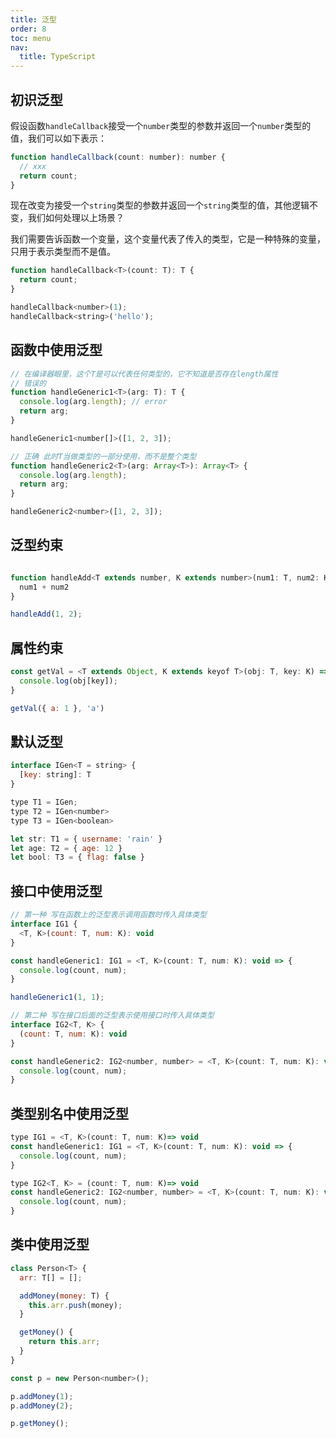 ```yaml
---
title: 泛型
order: 8
toc: menu
nav:
  title: TypeScript
---
```


## 初识泛型

假设函数`handleCallback`接受一个`number`类型的参数并返回一个`number`类型的值，我们可以如下表示：

```javascript
function handleCallback(count: number): number {
  // xxx
  return count;
}
```

现在改变为接受一个`string`类型的参数并返回一个`string`类型的值，其他逻辑不变，我们如何处理以上场景？

我们需要告诉函数一个变量，这个变量代表了传入的类型，它是一种特殊的变量，只用于表示类型而不是值。

```javascript
function handleCallback<T>(count: T): T {
  return count;
}

handleCallback<number>(1);
handleCallback<string>('hello');
```

## 函数中使用泛型

```javascript
// 在编译器眼里，这个T是可以代表任何类型的，它不知道是否存在length属性
// 错误的
function handleGeneric1<T>(arg: T): T {
  console.log(arg.length); // error
  return arg;
}

handleGeneric1<number[]>([1, 2, 3]);

// 正确 此时T当做类型的一部分使用，而不是整个类型
function handleGeneric2<T>(arg: Array<T>): Array<T> {
  console.log(arg.length);
  return arg;
}

handleGeneric2<number>([1, 2, 3]);

```

## 泛型约束
```javascript

function handleAdd<T extends number, K extends number>(num1: T, num2: K) {
  num1 + num2
}

handleAdd(1, 2);
```
## 属性约束
```javascript
const getVal = <T extends Object, K extends keyof T>(obj: T, key: K) => {
  console.log(obj[key]);
}

getVal({ a: 1 }, 'a')
```

## 默认泛型
```javascript
interface IGen<T = string> {
  [key: string]: T
}

type T1 = IGen;
type T2 = IGen<number>
type T3 = IGen<boolean>

let str: T1 = { username: 'rain' }
let age: T2 = { age: 12 }
let bool: T3 = { flag: false }
```

## 接口中使用泛型
```javascript
// 第一种 写在函数上的泛型表示调用函数时传入具体类型
interface IG1 {
  <T, K>(count: T, num: K): void
}

const handleGeneric1: IG1 = <T, K>(count: T, num: K): void => {
  console.log(count, num);
}

handleGeneric1(1, 1);

// 第二种 写在接口后面的泛型表示使用接口时传入具体类型
interface IG2<T, K> {
  (count: T, num: K): void
}

const handleGeneric2: IG2<number, number> = <T, K>(count: T, num: K): void => {
  console.log(count, num);
}
```

## 类型别名中使用泛型
```javascript
type IG1 = <T, K>(count: T, num: K)=> void
const handleGeneric1: IG1 = <T, K>(count: T, num: K): void => {
  console.log(count, num);
}

type IG2<T, K> = (count: T, num: K)=> void
const handleGeneric2: IG2<number, number> = <T, K>(count: T, num: K): void => {
  console.log(count, num);
}
```

## 类中使用泛型
```javascript
class Person<T> {
  arr: T[] = [];

  addMoney(money: T) {
    this.arr.push(money);
  }

  getMoney() {
    return this.arr;
  }
}

const p = new Person<number>();

p.addMoney(1);
p.addMoney(2);

p.getMoney();
```
